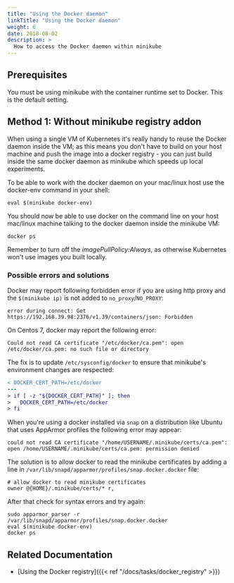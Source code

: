 ```yaml
---
title: "Using the Docker daemon"
linkTitle: "Using the Docker daemon"
weight: 6
date: 2018-08-02
description: >
  How to access the Docker daemon within minikube
---
```


## Prerequisites

You must be using minikube with the container runtime set to Docker. This is the default setting.

## Method 1: Without minikube registry addon

When using a single VM of Kubernetes it's really handy to reuse the Docker daemon inside the VM; as this means you don't have to build on your host machine and push the image into a docker registry - you can just build inside the same docker daemon as minikube which speeds up local experiments.

To be able to work with the docker daemon on your mac/linux host use the docker-env command in your shell:

```shell
eval $(minikube docker-env)
```

You should now be able to use docker on the command line on your host mac/linux machine talking to the docker daemon inside the minikube VM:

```shell
docker ps
```

Remember to turn off the _imagePullPolicy:Always_, as otherwise Kubernetes won't use images you built locally.

### Possible errors and solutions

Docker may report following forbidden error if you are using http proxy and the `$(minikube ip)` is not added to `no_proxy`/`NO_PROXY`:

```
error during connect: Get https://192.168.39.98:2376/v1.39/containers/json: Forbidden
```

On Centos 7, docker may report the following error:

```
Could not read CA certificate "/etc/docker/ca.pem": open /etc/docker/ca.pem: no such file or directory
```

The fix is to update ``/etc/sysconfig/docker`` to ensure that minikube's environment changes are respected:

```diff
< DOCKER_CERT_PATH=/etc/docker
---
> if [ -z "${DOCKER_CERT_PATH}" ]; then
>   DOCKER_CERT_PATH=/etc/docker
> fi
```

When you're using a docker installed via `snap` on a distribution like Ubuntu that uses AppArmor profiles the following error may appear:

```
could not read CA certificate "/home/USERNAME/.minikube/certs/ca.pem": open /home/USERNAME/.minikube/certs/ca.pem: permission denied
```

The solution is to allow docker to read the minikube certificates by adding a line in ``/var/lib/snapd/apparmor/profiles/snap.docker.docker`` file:

```shell
# allow docker to read minikube certificates
owner @{HOME}/.minikube/certs/* r,
```

After that check for syntax errors and try again:

```shell
sudo apparmor_parser -r /var/lib/snapd/apparmor/profiles/snap.docker.docker
eval $(minikube docker-env)
docker ps
```

##  Related Documentation

-  [Using the Docker registry]({{< ref "/docs/tasks/docker_registry" >}})
